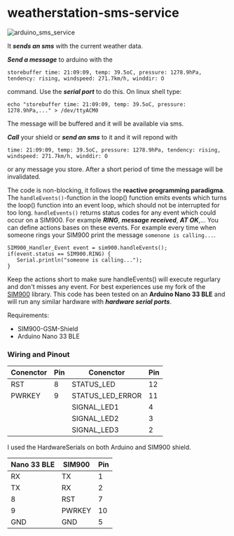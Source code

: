 # weatherstation-sms-service
![arduino_sms_service](https://github.com/user-attachments/assets/b20ded79-459d-4469-863f-e0c7c8b70475)

It ***sends an sms*** with the current weather data.

***Send a message*** to arduino with the 
```
storebuffer time: 21:09:09, temp: 39.5oC, pressure: 1278.9hPa, tendency: rising, windspeed: 271.7km/h, winddir: O
```
command.
Use the ***serial port*** to do this.
On linux shell type:  
```
echo "storebuffer time: 21:09:09, temp: 39.5oC, pressure: 1278.9hPa,..." > /dev/ttyACM0
```
The message will be buffered and it will be available via sms.

***Call*** your shield or ***send an sms*** to it and it will repond with 
```
time: 21:09:09, temp: 39.5oC, pressure: 1278.9hPa, tendency: rising, windspeed: 271.7km/h, winddir: O
```
or any message you store. After a short period of time the message will be invalidated.

The code is non-blocking, it follows the **reactive programming paradigma**.
The ```handleEvents()```-function in the loop() function emits events which turns the loop() function into an event loop, which should not be interrupted for too long. ```handleEvents()``` returns status codes for any event which could occur on a SIM900. For example ***RING***, ***message received***, ***AT OK***,... You can define actions bases on these events. For example every time when someone rings your SIM900 print the message ```somenone is calling...```.
```
SIM900_Handler_Event event = sim900.handleEvents();
if(event.status == SIM900.RING) {
   Serial.println("someone is calling...");
}
```
Keep the actions short to make sure handleEvents() will execute regurlary and don't misses any event.
For best experiences use my fork of the [SIM900](https://github.com/lexho/SIM900) library.
This code has been tested on an **Arduino Nano 33 BLE** and will run any similar hardware with ***hardware serial ports***.

Requirements:
* SIM900-GSM-Shield
* Arduino Nano 33 BLE

### Wiring and Pinout
| Conenctor | Pin | Conenctor        | Pin |
| --------- | --- | ---------------- | --- | 
| RST       | 8   | STATUS_LED       | 12  |
| PWRKEY    | 9   | STATUS_LED_ERROR | 11  |
|           |     | SIGNAL_LED1      | 4   |
|           |     | SIGNAL_LED2      | 3   |
|           |     | SIGNAL_LED3      | 2   |

I used the HardwareSerials on both Arduino and SIM900 shield.

| Nano 33 BLE | SIM900 | Pin  |
| ----------- | ------ | ---- |
| RX          | TX     | 1    |
| TX          | RX     | 2    |
| 8           | RST    | 7    |
| 9           | PWRKEY | 10   |
| GND         | GND    | 5    |
